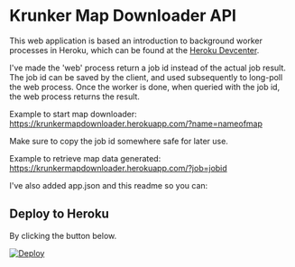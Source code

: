 # Krunker Map Downloader API
This web application is based an introduction to background worker processes in Heroku, which can be found at the [Heroku Devcenter](https://devcenter.heroku.com/articles/python-rq).

I've made the 'web' process return a job id instead of the actual job result. The job id can be saved by the client, and used subsequently to long-poll the web process. Once the worker is done, when queried with the job id, the web process returns the result.

Example to start map downloader: https://krunkermapdownloader.herokuapp.com/?name=nameofmap

Make sure to copy the job id somewhere safe for later use.

Example to retrieve map data generated: https://krunkermapdownloader.herokuapp.com/?job=jobid

I've also added app.json and this readme so you can:

## Deploy to Heroku
By clicking the button below.

[![Deploy](https://www.herokucdn.com/deploy/button.svg)](https://heroku.com/deploy)
